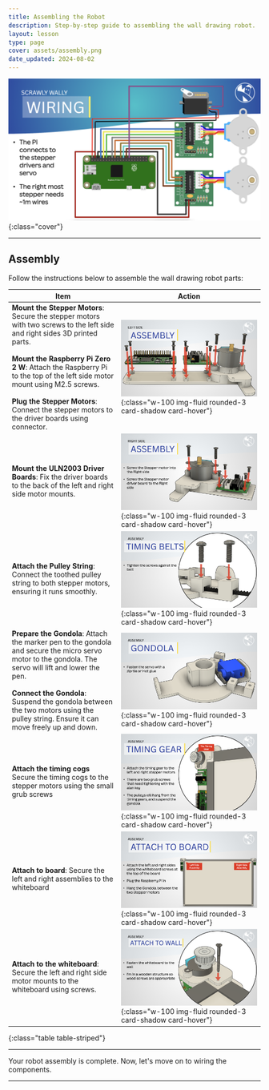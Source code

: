 ```yaml
---
title: Assembling the Robot
description: Step-by-step guide to assembling the wall drawing robot.
layout: lesson
type: page
cover: assets/assembly.png
date_updated: 2024-08-02
---
```


![Assembly](assets/wiring01.png){:class="cover"}

---

## Assembly

Follow the instructions below to assemble the wall drawing robot parts:

Item | Action
--- | ---
**Mount the Stepper Motors**: Secure the stepper motors with two screws to the left side and right sides 3D printed parts. <br /><br /> **Mount the Raspberry Pi Zero 2 W**: Attach the Raspberry Pi to the top of the left side motor mount using M2.5 screws.<br /><br/> **Plug the Stepper Motors**: Connect the stepper motors to the driver boards using connector. | ![Assembly](assets/assembly01.png){:class="w-100 img-fluid rounded-3 card-shadow card-hover"}
**Mount the ULN2003 Driver Boards**: Fix the driver boards to the back of the left and right side motor mounts. | ![Assembly](assets/assembly02.png){:class="w-100 img-fluid rounded-3 card-shadow card-hover"}
**Attach the Pulley String**: Connect the toothed pulley string to both stepper motors, ensuring it runs smoothly. | ![Assembly](assets/assembly04.png){:class="w-100 img-fluid rounded-3 card-shadow card-hover"}
**Prepare the Gondola**: Attach the marker pen to the gondola and secure the micro servo motor to the gondola. The servo will lift and lower the pen. <br /><br /> **Connect the Gondola**: Suspend the gondola between the two motors using the pulley string. Ensure it can move freely up and down. | ![Assembly](assets/assembly03.png){:class="w-100 img-fluid rounded-3 card-shadow card-hover"}
**Attach the timing cogs** Secure the timing cogs to the stepper motors using the small grub screws | ![Assembly](assets/assembly05.png){:class="w-100 img-fluid rounded-3 card-shadow card-hover"}
**Attach to board**: Secure the left and right assemblies to the whiteboard | ![Assembly](assets/assembly06.png){:class="w-100 img-fluid rounded-3 card-shadow card-hover"}
**Attach to the whiteboard**: Secure the left and right side motor mounts to the whiteboard using screws. | ![Assembly](assets/assembly07.png){:class="w-100 img-fluid rounded-3 card-shadow card-hover"}
{:class="table table-striped"}

---

Your robot assembly is complete. Now, let's move on to wiring the components.

---
